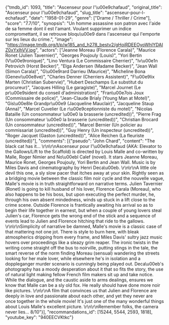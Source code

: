 {"tmdb_id": 1093, "title": "Ascenseur pour l'\u00e9chafaud", "original_title": "Ascenseur pour l'\u00e9chafaud", "slug_title": "ascenseur-pour-l-echafaud", "date": "1958-01-29", "genre": ["Drame / Thriller / Crime"], "score": "7.7/10", "synopsis": "Un homme assassine son patron avec l'aide de sa femme dont il est l'amant. Voulant supprimer un indice compromettant, il se retrouve bloqu\u00e9 dans l'ascenseur qui l'emporte sur les lieux du crime.", "image": "https://image.tmdb.org/t/p/w185_and_h278_bestv2/gHoiRDEEOyoWhlYDAIZ0xYxlhVV.jpg", "actors": ["Jeanne Moreau (Florence Carala)", "Maurice Ronet (Julien Tavernier)", "Georges Poujouly (Louis)", "Yori Bertin (V\u00e9ronique)", "Lino Ventura (Le Commissaire Cherrier)", "Iv\u00e1n Petrovich (Horst Becker)", "Elga Andersen (Madame Becker)", "Jean Wall (Simon Carala)", "G\u00e9rard Darrieu (Maurice)", "Micheline Bona (Genevi\u00e8ve)", "Charles Denner (Cherriers Assistent)", "F\u00e9lix Marten (Christian Subervie)", "Hubert Deschamps (Le substitut du procureur)", "Jacques Hilling (Le garagiste)", "Marcel Journet (Le pr\u00e9sident du conseil d'administration)", "Fran\u00e7ois Joux (Commissaire de police)", "Jean-Claude Brialy (Young Man at Motel)", "Gis\u00e8le Grandpr\u00e9 (Jacqueline Mauclair)", "Jacqueline Staup (Anna)", "Marcel Cuvelier (Le r\u00e9ceptionniste du motel)", "Nicolas Bataille (Un consommateur \u00e0 la brasserie (uncredited))", "Pierre Frag (Un consommateur \u00e0 la brasserie (uncredited))", "Christian Brocard (Un consommateur (uncredited))", "Marcel Bernier (Un policier au commissariat (uncredited))", "Guy Henry (Un inspecteur (uncredited))", "Roger Jacquet (Gaston (uncredited))", "Alice Reichen (La fleuriste (uncredited))"], "comments": [{"pseudo": "John Chard", "content": "The black cat has it... \r\n\r\nAscenseur pour l'\u00e9chafaud (AKA: Elevator to the Gallows/Lift to the Scaffold) is directed by Louis Malle and co-written by Malle, Roger Nimier and No\u00ebl Calef (novel). It stars Jeanne Moreau, Maurice Ronet, Georges Poujouly, Yori Bertin and Jean Wall. Music is by Miles Davis and cinematography by Henri Deca\u00eb. \r\n\r\nA little ole devil this one, a sly slow pacer that itches away at your skin. Rightly seen as a bridging movie between the classic film noir cycle and the nouvelle vague, Malle's movie is in truth straightforward on narrative terms. Julien Tavernier (Ronet) is going to kill husband of his lover, Florence Carala (Moreau), who also happens to be his boss, but upon executing the perfect murder, he, through his own absent mindedness, winds up stuck in a lift close to the crime scene. Outside Florence is frantically awaiting his arrival so as to begin their life together in earnest, but when a couple of young lovers steal Julien's car, Florence gets the wrong end of the stick and a sequence of events lead to Julien and Florence hitching that ride to the gallows. \r\n\r\nSimplicity of narrative be damned, Malle's movie is a classic case of that mattering not one jot. There is style to burn here, with bleak atmospherics dripping from every frame, and Miles Davis' sultry jazz music hovers over proceedings like a sleazy grim reaper. The ironic twists in the writing come straight off the bus to noirville, putting stings in the tale, the smart reverse of the norm finding Moreau (sensual) wandering the streets looking for her male lover, while elsewhere he's in isolation and a doppleganger murder scenario is cunningly being played out. Deca\u00eb's photography has a moody desperation about it that so fits the story, the use of natural light making fellow French film makers sit up and take notice. While the dialogue, and the caustic aside to arms dealings, ensures we know that Malle can be a sly old fox. He really should have done more noir like pictures. \r\n\r\nA film that convinces us that Julien and Florence are deeply in love and passionate about each other, and yet they never are once together in the whole movie! It's just one of the many wonderful things about Louis Malle's excellent picture. \r\n\r\nRemember folks, the camera never lies... 8/10"}], "recommandations_id": [15244, 5544, 2593, 1818], "youtube_key": "940EECVKtkc"}